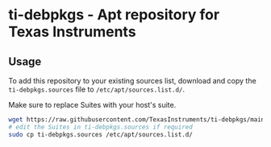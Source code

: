 # ti-debpkgs - Apt repository for Texas Instruments

## Usage 
To add this repository to your existing sources list, download and copy the ``ti-debpkgs.sources`` file to ``/etc/apt/sources.list.d/``.

Make sure to replace Suites with your host's suite.

```sh
wget https://raw.githubusercontent.com/TexasInstruments/ti-debpkgs/main/ti-debpkgs.sources
# edit the Suites in ti-debpkgs.sources if required
sudo cp ti-debpkgs.sources /etc/apt/sources.list.d/
```
